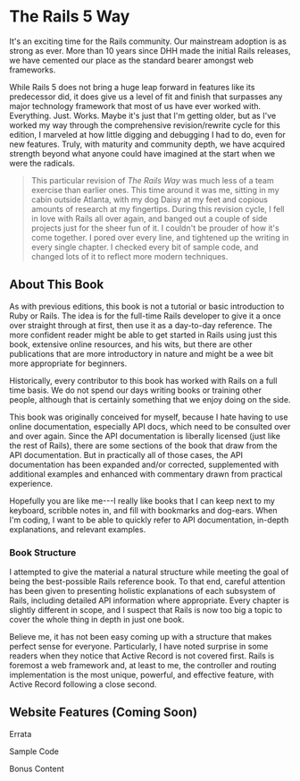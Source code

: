# The Rails 5 Way
<p class="lead">It's an exciting time for the Rails community. Our mainstream adoption is as strong as ever. More than 10 years since DHH made the initial Rails releases, we have cemented our place as the standard bearer amongst web frameworks.
</p>
While Rails 5 does not bring a huge leap forward in features like its predecessor did, it does give us a level of fit and finish that surpasses any major technology framework that most of us have ever worked with. Everything. Just. Works. Maybe it's just that I'm getting older, but as I've worked my way through the comprehensive revision/rewrite cycle for this edition, I marveled at how little digging and debugging I had to do, even for new features. Truly, with maturity and community depth, we have acquired strength beyond what anyone could have imagined at the start when we were the radicals.

> This particular revision of _The Rails Way_ was much less of a team exercise than earlier ones. This time around it was me, sitting in my cabin outside Atlanta, with my dog Daisy at my feet and copious amounts of research at my fingertips. During this revision cycle, I fell in love with Rails all over again, and banged out a couple of side projects just for the sheer fun of it. I couldn't be prouder of how it's come together. I pored over every line, and tightened up the writing in every single chapter. I checked every bit of sample code, and changed lots of it to reflect more modern techniques.

## About This Book

As with previous editions, this book is not a tutorial or basic introduction to Ruby or Rails. The idea is for the full-time Rails developer to give it a once over straight through at first, then use it as a day-to-day reference. The more confident reader might be able to get started in Rails using just this book, extensive online resources, and his wits, but there are other publications that are more introductory in nature and might be a wee bit more appropriate for beginners.

Historically, every contributor to this book has worked with Rails on a full time basis. We do not spend our days writing books or training other people, although that is certainly something that we enjoy doing on the side.

This book was originally conceived for myself, because I hate having to use online documentation, especially API docs, which need to be consulted over and over again. Since the API documentation is liberally licensed (just like the rest of Rails), there are some sections of the book that draw from the API documentation. But in practically all of those cases, the API documentation has been expanded and/or corrected, supplemented with additional examples and enhanced with commentary drawn from practical experience.

Hopefully you are like me---I really like books that I can keep next to my keyboard, scribble notes in, and fill with bookmarks and dog-ears. When I'm coding, I want to be able to quickly refer to API documentation, in-depth explanations, and relevant examples.

### Book Structure

I attempted to give the material a natural structure while meeting the
goal of being the best-possible Rails reference book. To that end,
careful attention has been given to presenting holistic explanations of
each subsystem of Rails, including detailed API information where
appropriate. Every chapter is slightly different in scope, and I suspect
that Rails is now too big a topic to cover the whole thing in depth in
just one book.

Believe me, it has not been easy coming up with a structure that makes
perfect sense for everyone. Particularly, I have noted surprise in some
readers when they notice that Active Record is not covered first. Rails
is foremost a web framework and, at least to me, the controller and
routing implementation is the most unique, powerful, and effective
feature, with Active Record following a close second.

## Website Features (Coming Soon)

Errata

Sample Code

Bonus Content
